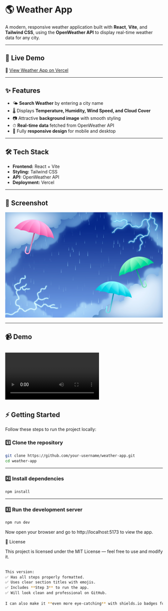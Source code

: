 # 🌎 Weather App

A modern, responsive weather application built with **React**, **Vite**, and **Tailwind CSS**, using the **OpenWeather API** to display real-time weather data for any city.

---

## 🚀 Live Demo
🔗 [View Weather App on Vercel](https://your-vercel-deployment-url.vercel.app/)

---

## ✨ Features
- 🌤 **Search Weather** by entering a city name
- 🌡 Displays **Temperature, Humidity, Wind Speed, and Cloud Cover**
- 📷 Attractive **background image** with smooth styling
- ⏱ **Real-time data** fetched from OpenWeather API
- 📱 Fully **responsive design** for mobile and desktop

---

## 🛠️ Tech Stack
- **Frontend:** React + Vite
- **Styling:** Tailwind CSS
- **API:** OpenWeather API
- **Deployment:** Vercel

---

## 📸 Screenshot
![Weather App Screenshot](public/weather.jpg)

---
## 📹 Demo

![Weather App Demo](public/demo.mp4)
---

## ⚡ Getting Started

Follow these steps to run the project locally:


### 1️⃣ Clone the repository
```bash
git clone https://github.com/your-username/weather-app.git
cd weather-app 
 ```

---


### 2️⃣ Install dependencies
```bash
npm install
```
---




### 3️⃣ Run the development server
```bash
npm run dev
```

Now open your browser and go to http://localhost:5173 to view the app.


📄 License

This project is licensed under the MIT License — feel free to use and modify it.
```bash

This version:  
✅ Has all steps properly formatted.  
✅ Uses clear section titles with emojis.  
✅ Includes **Step 3** to run the app.  
✅ Will look clean and professional on GitHub.  

I can also make it **even more eye-catching** with shields.io badges for React, Vite, Tailwind, and API if you want.

```

